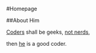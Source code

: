 ﻿#Homepage

##About Him

[Coders](/Work.zh) shall be geeks, [not nerds](/Life.zh),

then <a href="/img/photo.jpg" class="fancybox">he</a> is a good coder.